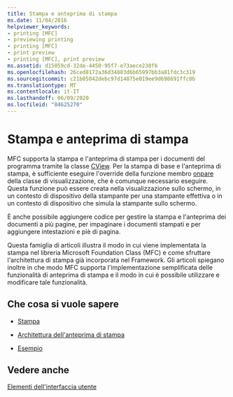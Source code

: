 ```yaml
---
title: Stampa e anteprima di stampa
ms.date: 11/04/2016
helpviewer_keywords:
- printing [MFC]
- previewing printing
- printing [MFC]
- print preview
- printing [MFC], print preview
ms.assetid: d15059cd-32de-4450-95f7-e73aece238f6
ms.openlocfilehash: 26ced8172a36d34883d6b65997bb3a81fdc3c319
ms.sourcegitcommit: c21b05042debc97d14875e019ee9d698691ffc0b
ms.translationtype: MT
ms.contentlocale: it-IT
ms.lasthandoff: 06/09/2020
ms.locfileid: "84625270"
---
```

# <a name="printing-and-print-preview"></a>Stampa e anteprima di stampa

MFC supporta la stampa e l'anteprima di stampa per i documenti del programma tramite la classe [CView](reference/cview-class.md). Per la stampa di base e l'anteprima di stampa, è sufficiente eseguire l'override della funzione membro [onpare](reference/cview-class.md#ondraw) della classe di visualizzazione, che è comunque necessario eseguire. Questa funzione può essere creata nella visualizzazione sullo schermo, in un contesto di dispositivo della stampante per una stampante effettiva o in un contesto di dispositivo che simula la stampante sullo schermo.

È anche possibile aggiungere codice per gestire la stampa e l'anteprima dei documenti a più pagine, per impaginare i documenti stampati e per aggiungere intestazioni e piè di pagina.

Questa famiglia di articoli illustra il modo in cui viene implementata la stampa nel libreria Microsoft Foundation Class (MFC) e come sfruttare l'architettura di stampa già incorporata nel Framework. Gli articoli spiegano inoltre in che modo MFC supporta l'implementazione semplificata delle funzionalità di anteprima di stampa e il modo in cui è possibile utilizzare e modificare tale funzionalità.

## <a name="what-do-you-want-to-know-more-about"></a>Che cosa si vuole sapere

- [Stampa](printing.md)

- [Architettura dell'anteprima di stampa](print-preview-architecture.md)

- [Esempio](../overview/visual-cpp-samples.md)

## <a name="see-also"></a>Vedere anche

[Elementi dell'interfaccia utente](user-interface-elements-mfc.md)
